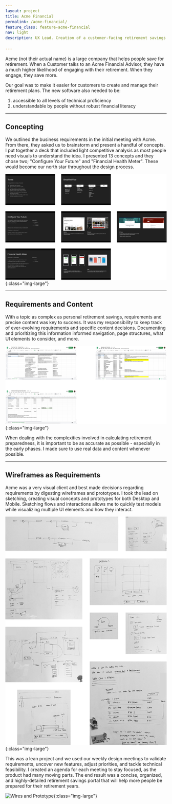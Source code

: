 ```yaml
---
layout: project
title: Acme Financial
permalink: /acme-financial/
feature_class: feature-acme-financial
nav: light
description: UX Lead. Creation of a customer-facing retirement savings management portal.

---
```


Acme (not their actual name) is a large company that helps people save for retirement. When a Customer talks to an Acme Financial Advisor, they have a much higher likelihood of engaging with their retirement. When they engage, they save more.

Our goal was to make it easier for customers to create and manage their retirement plans. The new software also needed to be:
1. accessible to all levels of technical proficiency
2. understandable by people without robust financial literacy

---

## Concepting

We outlined the business requirements in the initial meeting with Acme. From there, they asked us to brainstorm and present a handful of concepts. I put together a deck that included light competitive analysis as most people need visuals to understand the idea. I presented 13 concepts and they chose two; "Configure Your Future" and "Financial Health Meter". These would become our north star throughout the design process.

![Slides from the deck about brainstorming](/assets/images/projects/acme-brainstorming.jpg){:class="img-large"}

---

## Requirements and Content

With a topic as complex as personal retirement savings, requirements and precise content was key to success.
It was my responsibility to keep track of ever-evolving requirements and specific content decisions. Documenting and prioritizing this information informed navigation, page structures, what UI elements to consider, and more.

![Requirements and Content](/assets/images/projects/acme-requirements.jpg){:class="img-large"}

When dealing with the complexities involved in calculating retirement preparedness, it is important to be as accurate as possible - especially in the early phases. I made sure to use real data and content whenever possible.

---

## Wireframes as Requirements

Acme was a very visual client and best made decisions regarding requirements by digesting wireframes and prototypes. I took the lead on sketching, creating visual concepts and prototypes for both Desktop and Mobile. Sketching flows and interactions allows me to quickly test models while visualizing multiple UI elements and how they interact.

![Concept sketching for Acme Financial](/assets/images/projects/acme-sketching.jpg){:class="img-large"}

This was a lean project and we used our weekly design meetings to validate requirements, uncover new features, adjust priorities, and tackle technical feasibility. I created an agenda for each meeting to stay focused, as the product had many moving parts.
The end result was a concise, organized, and highly-detailed retirement savings portal that will help more people be prepared for their retirement years.

![Wires and Prototype](/assets/images/projects/acme-wres.jpg){:class="img-large"}
